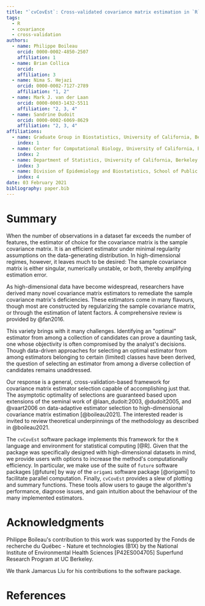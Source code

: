 ```yaml
---
title: "`cvCovEst`: Cross-validated covariance matrix estimation in `R`"
tags:
  - R
  - covariance
  - cross-validation
authors:
  - name: Philippe Boileau
    orcid: 0000-0002-4850-2507
    affiliation: 1
  - name: Brian Collica
    orcid:
    affiliation: 3
  - name: Nima S. Hejazi
    orcid: 0000-0002-7127-2789
    affiliation: "1, 2"
  - name: Mark J. van der Laan
    orcid: 0000-0003-1432-5511
    affiliation: "2, 3, 4"
  - name: Sandrine Dudoit
    orcid: 0000-0002-6069-8629
    affiliation: "2, 3, 4"
affiliations:
  - name: Graduate Group in Biostatistics, University of California, Berkeley
    index: 1
  - name: Center for Computational Biology, University of California, Berkeley
    index: 2
  - name: Department of Statistics, University of California, Berkeley
    index: 3
  - name: Division of Epidemiology and Biostatistics, School of Public Health, University of California, Berkeley
    index: 4
date: 03 February 2021
bibliography: paper.bib
---
```


# Summary

When the number of observations in a dataset far exceeds the number of
features, the estimator of choice for the covariance matrix is the sample
covariance matrix. It is an efficient estimator under minimal regularity
assumptions on the data-generating distribution. In high-dimensional regimes,
however, it leaves much to be desired: The sample covariance matrix is either
singular, numerically unstable, or both, thereby amplifying estimation error.

As high-dimensional data have become widespread, researchers have derived many
novel covariance matrix estimators to remediate the sample covariance matrix's
deficiencies. These estimators come in many flavours, though most are
constructed by regularizing the sample covariance matrix, or through the
estimation of latent factors. A comprehensive review is provided by @fan2016.

This variety brings with it many challenges. Identifying an "optimal" estimator
from among a collection of candidates can prove a daunting task, one whose
objectivity is often compromised by the analyst's decisions. Though data-driven
approaches for selecting an optimal estimator from among estimators belonging to
certain (limited) classes have been derived, the question of selecting an
estimator from among a diverse collection of candidates remains unaddressed.

Our response is a general, cross-validation-based framework for covariance
matrix estimator selection capable of accomplishing just that. The asymptotic
optimality of selections are guaranteed based upon extensions of the seminal
work of @laan_dudoit:2003, @dudoit2005, and @vaart2006 on data-adaptive
estimator selection to high-dimensional covariance matrix estimation
[@boileau2021]. The interested reader is invited to review theoretical
underpinnings of the methodology as described in @boileau2021.

The `cvCovEst` software package implements this framework for the `R` language
and environment for statistical computing [@R]. Given that the package was
specifically designed with high-dimensional datasets in mind, we provide users
with options to increase the method's computationally efficiency. In
particular, we make use of the suite of `future` software packages [@future] by
way of the `origami` software package [@origami] to facilitate parallel
computation. Finally, `cvCovEst` provides a slew of plotting and summary
functions. These tools allow users to gauge the algorithm's performance,
diagnose issues, and gain intuition about the behaviour of the many implemented
estimators.


# Acknowledgments

Philippe Boileau's contribution to this work was supported by the Fonds de
recherche du Québec - Nature et technologies (B1X) by the National Institute of
Environmental Health Sciences [P42ES004705] Superfund Research Program at UC
Berkeley.

We thank Jamarcus Liu for his contributions to the software package.

# References

